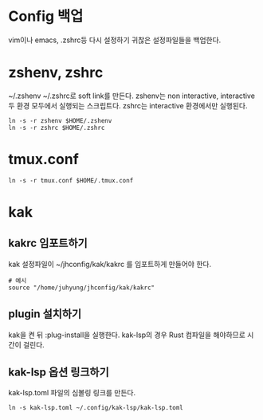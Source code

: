 # Config 백업

vim이나 emacs, .zshrc등 다시 설정하기 귀찮은 설정파일들을 백업한다.

# zshenv, zshrc

~/.zshenv ~/.zshrc로 soft link를 만든다. zshenv는 non interactive, interactive 두 환경 모두에서 실행되는 스크립트다. zshrc는 interactive 환경에서만 실행된다.

```
ln -s -r zshenv $HOME/.zshenv
ln -s -r zshrc $HOME/.zshrc
```

# tmux.conf

```
ln -s -r tmux.conf $HOME/.tmux.conf
```

# kak

## kakrc 임포트하기

kak 설정파일이 ~/jhconfig/kak/kakrc 를 임포트하게 만들어야 한다.

```
# 예시
source "/home/juhyung/jhconfig/kak/kakrc"
```

## plugin 설치하기

kak을 켠 뒤 :plug-install을 실행한다.
kak-lsp의 경우 Rust 컴파일을 해야하므로 시간이 걸린다.

## kak-lsp 옵션 링크하기

kak-lsp.toml 파일의 심볼링 링크를 만든다.

```
ln -s kak-lsp.toml ~/.config/kak-lsp/kak-lsp.toml
```

